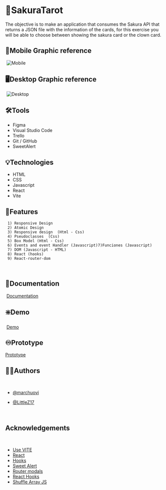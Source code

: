# :crystal_ball:SakuraTarot

The objective is to make an application that consumes the Sakura API that returns a JSON file with the information of the cards, for this exercise you will be able to choose between showing the sakura card or the clown card. 
​
## :iphone:Mobile Graphic reference
​
![Mobile](https://www.notion.so/Sakura-Tarot-2e948299c7504f038e73e2153cbe0bd8)
​
## :desktop_computer:Desktop Graphic reference
​
![Desktop](https://www.notion.so/Sakura-Tarot-2e948299c7504f038e73e2153cbe0bd8)
​
## :hammer_and_wrench:Tools 
- Figma
- Visual Studio Code
- Trello
- Git / GitHub
- SweetAlert   

## :bulb:Technologies
- HTML
- CSS
- Javascript
- React
- Vite   
     
## :flashlight:Features
     1) Responsive Design  
     2) Atomic Design
     3) Responsive design  (Html - Css)
     4) Pseudoclasses  (Css)
     5) Box Model (Html - Css)
     6) Events and event Handler (Javascript)7)Funciones (Javascript)
     7) DOM (Javascript - HTML)
     8) React (hooks)
     9) React-router-dom ​
​
## :page_facing_up:Documentation
​
[Documentation](https://femcoders.notion.site/Sakura-Tarot-4c8db6bd21b646e8a5884fe98b93e89c)
​
​
## :sparkle:Demo
​
[Demo](https://github.com/marchuovi/sakura-proyect)


## :infinity:Prototype

[Prototype](https://www.figma.com/file/iBKf6JwouJRkZx8Brvig4d/Sakura?node-id=414%3A3&t=FiEv4F7QgjDBjNRL-0)
​
​
## :raising_hand_woman:Authors
​
- [@marchuovi](https://github.com/marchuovi)
- [@LittleZ17](https://github.com/LittleZ17)  
     
     ​​
## Acknowledgements
​
 - [Use VITE](https://vitejs.dev/guide/)
 - [React](https://es.reactjs.org/)
 - [Hooks](https://www.udemy.com/course/react-cero-experto/learn)
 - [Sweet Alert](https://sweetalert2.github.io/)
 - [Router modals](https://www.youtube.com/watch?v=8m8Q4wqFez0&t=1s)
 - [React Hooks](https://www.youtube.com/watch?v=4AFOCAgywLc&t=2702s)
 - [Shuffle Array JS](https://sebhastian.com/shuffle-array-javascript/)
